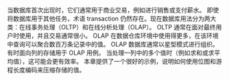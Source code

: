 当数据库首次出现时，它们通常用于商业交易，例如进行销售或支付薪水。 即使将数据库用于其他任务，术语 transaction 仍然存在。现在数据库用法分为两大类：在线事务处理（OLTP）和在线分析处理（OLAP）。 OLTP 通常在面对最终用户时使用，并且交易通常很小。 OLAP 在数据仓库环境中使用得更多，在该环境中查询可以聚合数百万条记录中的值。 OLAP 数据库通常以星型模式进行组织。有时面向列的存储用于 OLAP 用例。 当处理一列中的多个值时（例如求和或求平均值），这可能会更有效率。 本章提供了一个很好的示例，说明如何使用位图和游程长度编码来压缩存储的值。
